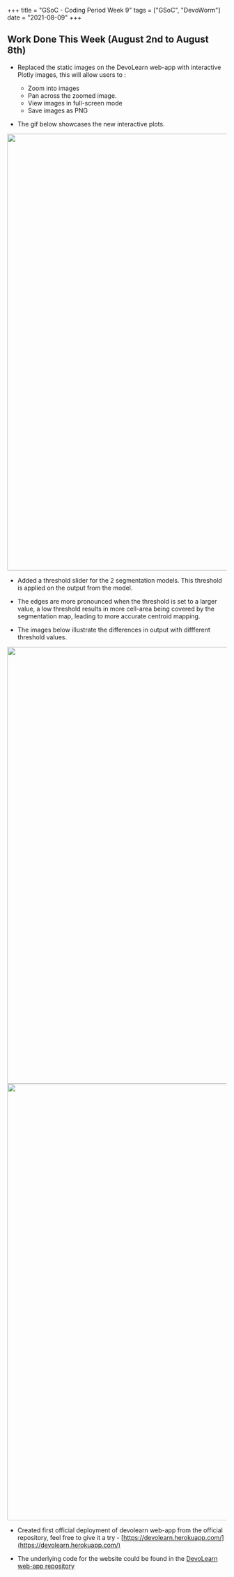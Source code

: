 +++
title =  "GSoC - Coding Period Week 9"
tags = ["GSoC", "DevoWorm"]
date = "2021-08-09"
+++

## Work Done This Week (August 2nd to August 8th)

* Replaced the static images on the DevoLearn web-app with interactive Plotly images, this will allow users to :
    * Zoom into images
    * Pan across the zoomed image.
    * View images in full-screen mode
    * Save images as PNG

* The gif below showcases the new interactive plots.



<img src="../images/gsoc-coding-period-week-9/zoom_fullscreen_demo.gif" alt="" width="1000" height="">


* Added a threshold slider for the 2 segmentation models. This threshold is applied on the output from the model. 

* The edges are more pronounced when the threshold is set to a larger value, a low threshold results in more cell-area being covered by the segmentation map, leading to more accurate centroid mapping.

* The images below illustrate the differences in output with diffferent threshold values.

<img src="../images/gsoc-coding-period-week-9/membrane_seg_threshold.png" alt="" width="1000" height="">

<img src="../images/gsoc-coding-period-week-9/nuc_seg_threshold.png" alt="" width="1000" height="">



* Created first official deployment of devolearn web-app from the official repository, feel free to give it a try - [https://devolearn.herokuapp.com/](https://devolearn.herokuapp.com/)

* The underlying code for the website could be found in the [DevoLearn web-app repository](https://github.com/DevoLearn/devolearn-web)
